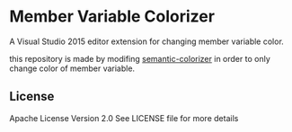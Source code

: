# Member Variable Colorizer

A Visual Studio 2015 editor extension for changing member variable color.

this repository is made by modifing [semantic-colorizer](https://github.com/hicknhack-software/semantic-colorizer) in order to only change color of member variable.

## License

Apache License Version 2.0
See LICENSE file for more details
